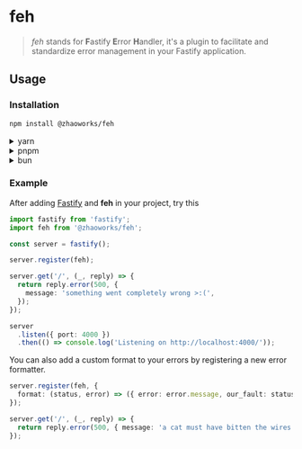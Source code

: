 # feh

> _feh_ stands for **F**astify **E**rror **H**andler, it's a plugin to facilitate and standardize error management in your Fastify application.

## Usage

### Installation

```sh
npm install @zhaoworks/feh
```

<details>
<summary>yarn</summary>

> ```sh
> yarn add @zhaoworks/feh
> ```

</details>

<details>
<summary>pnpm</summary>

> ```sh
> pnpm add @zhaoworks/feh
> ```

</details>

<details>
<summary>bun</summary>

> ```sh
> bun add @zhaoworks/feh
> ```

</details>

### Example

After adding [Fastify](https://fastify.dev/) and **feh** in your project, try this

```ts
import fastify from 'fastify';
import feh from '@zhaoworks/feh';

const server = fastify();

server.register(feh);

server.get('/', (_, reply) => {
  return reply.error(500, {
    message: 'something went completely wrong >:(',
  });
});

server
  .listen({ port: 4000 })
  .then(() => console.log('Listening on http://localhost:4000/'));
```

You can also add a custom format to your errors by registering a new error formatter.

```ts
server.register(feh, {
  format: (status, error) => ({ error: error.message, our_fault: status === 500 })
});

server.get('/', (_, reply) => {
  return reply.error(500, { message: 'a cat must have bitten the wires' }); // -> { error: 'a cat must have bitten the wires', our_fault: true }
});
```
